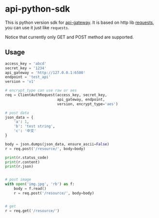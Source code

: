 # api-python-sdk

This is python version sdk for [api-gateway]("https://github.com/restran/api-gateway"). It is based on http lib [requests]("http://docs.python-requests.org/en/master/"), you can use it just like `requests`.

Notice that currently only GET and POST method are supported.

## Usage

```py
access_key = 'abcd'
secret_key = '1234'
api_gateway = 'http://127.0.0.1:6500'
endpoint = 'test_api'
version = 'v1'

# encrypt_type can use raw or aes
req = ClientAuthRequest(access_key, secret_key,
                        api_gateway, endpoint,
                        version, encrypt_type='aes')

# post data
json_data = {
    'a': 1,
    'b': 'test string',
    'c': '中文'
}

body = json.dumps(json_data, ensure_ascii=False)
r = req.post('/resource/', body=body)

print(r.status_code)
print(r.content)
print(r.json)


# post image
with open('img.jpg', 'rb') as f:
    body = f.read()
    r = req.post('/resource/', body=body)


# get
r = req.get('/resource/')
```
